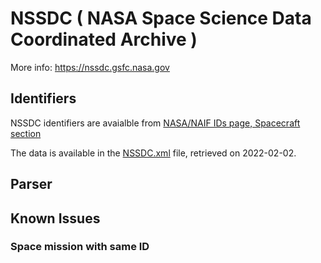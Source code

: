 # NSSDC ( NASA Space Science Data Coordinated Archive )



More info: https://nssdc.gsfc.nasa.gov


## Identifiers
NSSDC identifiers are avaialble from [NASA/NAIF IDs page, Spacecraft section](https://nssdc.gsfc.nasa.gov/nmc/spacecraft/query)

The data is available in the [NSSDC.xml](NSSDC.xml) file, retrieved on 2022-02-02.

## Parser

## Known Issues

### Space mission with same ID